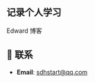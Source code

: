
## 记录个人学习


Edward 博客




## :email: 联系

- **Email**: <a href="mailto:894072666@qq.com">sdhstart@qq.com</a>
